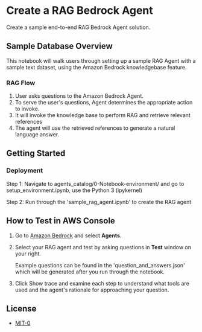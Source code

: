# Create a RAG Bedrock Agent

Create a sample end-to-end RAG Bedrock Agent solution.

## Sample Database Overview

This notebook will walk users through setting up a sample RAG Agent with a sample text dataset, using the Amazon Bedrock knowledgebase feature.

### RAG Flow

1. User asks questions to the Amazon Bedrock Agent.
2. To serve the user's questions, Agent determines the appropriate action to invoke.
3. It will invoke the knowledge base to perform RAG and retrieve relevant references
4. The agent will use the retrieved references to generate a natural language answer.

## Getting Started

### Deployment

Step 1: Navigate to agents_catalog/0-Notebook-environment/ and go to setup_environment.ipynb, use the Python 3 (ipykernel)

Step 2: Run through the 'sample_rag_agent.ipynb' to create the RAG agent

## How to Test in AWS Console

1. Go to [Amazon Bedrock](https://console.aws.amazon.com/bedrock) and select **Agents.**

2. Select your RAG agent and test by asking questions in **Test** window on your right. 

    Example questions can be found in the 'question_and_answers.json' which will be generated after you run through the notebook.

3. Click Show trace and examine each step to understand what tools are used and the agent's rationale for approaching your question.

## License

- [MIT-0](/LICENSE)
